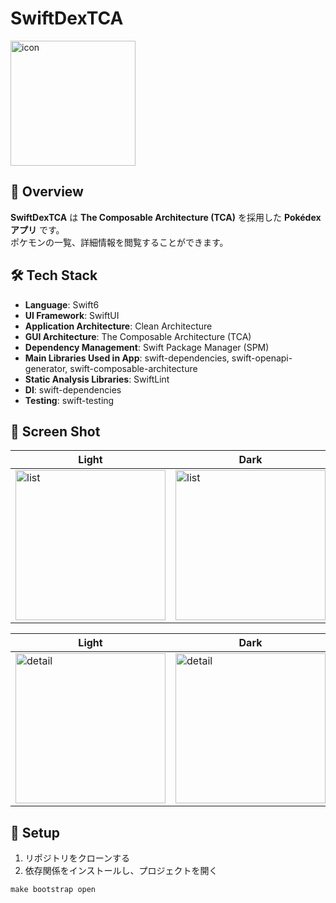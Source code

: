 # SwiftDexTCA

<img alt="icon" src="https://github.com/user-attachments/assets/bf539128-fa17-4d73-add9-146f6e39a057" width="200">

## 📝 Overview  

**SwiftDexTCA** は **The Composable Architecture (TCA)** を採用した **Pokédexアプリ** です。  
ポケモンの一覧、詳細情報を閲覧することができます。  

## 🛠️ Tech Stack  

- **Language**: Swift6  
- **UI Framework**: SwiftUI
- **Application Architecture**: Clean Architecture 
- **GUI Architecture**: The Composable Architecture (TCA)
- **Dependency Management**: Swift Package Manager (SPM)
- **Main Libraries Used in App**: swift-dependencies, swift-openapi-generator, swift-composable-architecture
- **Static Analysis Libraries**: SwiftLint
- **DI**: swift-dependencies
- **Testing**: swift-testing

## 📸 Screen Shot
| Light | Dark |
| ----- | ---- |
| <img alt="list" src="https://github.com/user-attachments/assets/f09b53ed-a32f-43ce-ad73-dd69a4796418" width="240"> | <img alt="list" src="https://github.com/user-attachments/assets/ae572b22-8e39-4536-8eb5-7067b868792c" width="240"> |

| Light | Dark |
| ----- | ---- |
| <img alt="detail" src="https://github.com/user-attachments/assets/0c7689be-27fb-4363-8709-bf85fcbf3d3c" width="240"> | <img alt="detail" src="https://github.com/user-attachments/assets/9ad09dca-6891-4cc1-b41b-0fb304101540" width="240"> |  

## 🚀 Setup  
1. リポジトリをクローンする
2. 依存関係をインストールし、プロジェクトを開く
```
make bootstrap open
```
